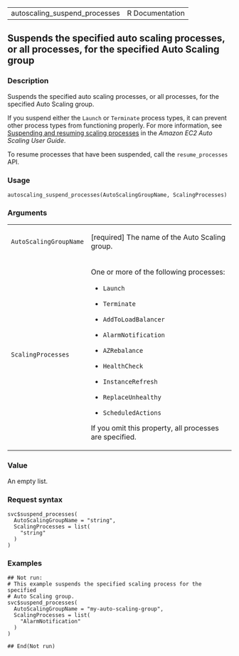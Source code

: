 <table style="width: 100%;">
<tbody>
<tr class="odd">
<td>autoscaling_suspend_processes</td>
<td style="text-align: right;">R Documentation</td>
</tr>
</tbody>
</table>

## Suspends the specified auto scaling processes, or all processes, for the specified Auto Scaling group

### Description

Suspends the specified auto scaling processes, or all processes, for the
specified Auto Scaling group.

If you suspend either the `Launch` or `Terminate` process types, it can
prevent other process types from functioning properly. For more
information, see [Suspending and resuming scaling
processes](https://docs.aws.amazon.com/autoscaling/ec2/userguide/as-suspend-resume-processes.html)
in the *Amazon EC2 Auto Scaling User Guide*.

To resume processes that have been suspended, call the
`resume_processes` API.

### Usage

    autoscaling_suspend_processes(AutoScalingGroupName, ScalingProcesses)

### Arguments

<table>
<colgroup>
<col style="width: 35%" />
<col style="width: 65%" />
</colgroup>
<tbody>
<tr class="odd">
<td><code
id="autoscaling_suspend_processes_:_AutoScalingGroupName">AutoScalingGroupName</code></td>
<td><p>[required] The name of the Auto Scaling group.</p></td>
</tr>
<tr class="even">
<td><code
id="autoscaling_suspend_processes_:_ScalingProcesses">ScalingProcesses</code></td>
<td><p>One or more of the following processes:</p>
<ul>
<li><p><code>Launch</code></p></li>
<li><p><code>Terminate</code></p></li>
<li><p><code>AddToLoadBalancer</code></p></li>
<li><p><code>AlarmNotification</code></p></li>
<li><p><code>AZRebalance</code></p></li>
<li><p><code>HealthCheck</code></p></li>
<li><p><code>InstanceRefresh</code></p></li>
<li><p><code>ReplaceUnhealthy</code></p></li>
<li><p><code>ScheduledActions</code></p></li>
</ul>
<p>If you omit this property, all processes are specified.</p></td>
</tr>
</tbody>
</table>

### Value

An empty list.

### Request syntax

    svc$suspend_processes(
      AutoScalingGroupName = "string",
      ScalingProcesses = list(
        "string"
      )
    )

### Examples

    ## Not run: 
    # This example suspends the specified scaling process for the specified
    # Auto Scaling group.
    svc$suspend_processes(
      AutoScalingGroupName = "my-auto-scaling-group",
      ScalingProcesses = list(
        "AlarmNotification"
      )
    )

    ## End(Not run)
